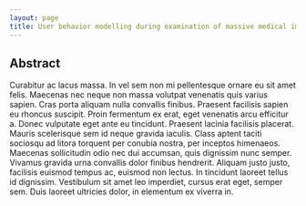 ```yaml
---
layout: page
title: User behavior modelling during examination of massive medical images
---
```


## Abstract
Curabitur ac lacus massa. In vel sem non mi pellentesque ornare eu sit amet felis. Maecenas nec neque non massa volutpat venenatis quis varius sapien. Cras porta aliquam nulla convallis finibus. Praesent facilisis sapien eu rhoncus suscipit. Proin fermentum ex erat, eget venenatis arcu efficitur a. Donec vulputate eget ante eu tincidunt. Praesent lacinia facilisis placerat. Mauris scelerisque sem id neque gravida iaculis. Class aptent taciti sociosqu ad litora torquent per conubia nostra, per inceptos himenaeos. Maecenas sollicitudin odio nec dui accumsan, quis dignissim nunc semper. Vivamus gravida urna convallis dolor finibus hendrerit. Aliquam justo justo, facilisis euismod tempus ac, euismod non lectus. In tincidunt laoreet tellus id dignissim. Vestibulum sit amet leo imperdiet, cursus erat eget, semper sem. Duis laoreet ultricies dolor, in elementum ex viverra in.
